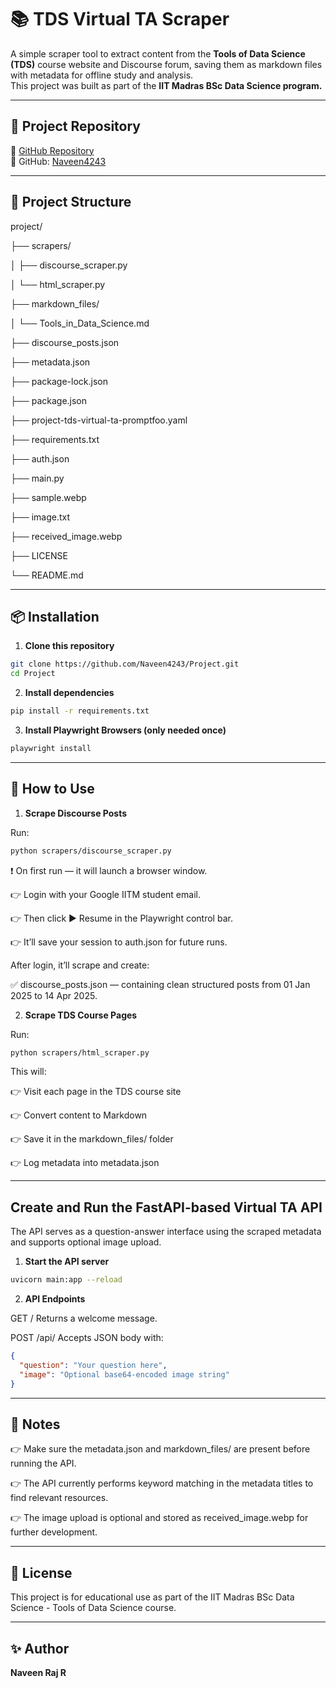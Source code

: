 # 📚 TDS Virtual TA Scraper

A simple scraper tool to extract content from the **Tools of Data Science (TDS)** course website and Discourse forum, saving them as markdown files with metadata for offline study and analysis.  
This project was built as part of the **IIT Madras BSc Data Science program.**

---

## 📌 Project Repository

🔗 [GitHub Repository](https://github.com/Naveen4243/Project)  
👤 GitHub: [Naveen4243](https://github.com/Naveen4243)

---

## 📁 Project Structure
project/

├── scrapers/

│ ├── discourse_scraper.py

│ └── html_scraper.py

├── markdown_files/

│ └── Tools_in_Data_Science.md

├── discourse_posts.json

├── metadata.json

├── package-lock.json

├── package.json

├── project-tds-virtual-ta-promptfoo.yaml

├── requirements.txt

├── auth.json

├── main.py

├── sample.webp

├── image.txt

├── received_image.webp

├── LICENSE

└── README.md


---

## 📦 Installation

1. **Clone this repository**

```bash
git clone https://github.com/Naveen4243/Project.git
cd Project
```

2. **Install dependencies**

```bash
pip install -r requirements.txt
```

3. **Install Playwright Browsers (only needed once)**

```bash
playwright install
```
---

## 🚀 How to Use
1. **Scrape Discourse Posts**

Run:
```bash
python scrapers/discourse_scraper.py
```

❗ On first run — it will launch a browser window.

👉 Login with your Google IITM student email.

👉 Then click ▶️ Resume in the Playwright control bar.

👉 It’ll save your session to auth.json for future runs.

After login, it’ll scrape and create:

✅ discourse_posts.json — containing clean structured posts from 01 Jan 2025 to 14 Apr 2025.


2. **Scrape TDS Course Pages**

Run:
```bash
python scrapers/html_scraper.py
```

This will:

👉 Visit each page in the TDS course site

👉 Convert content to Markdown

👉 Save it in the markdown_files/ folder

👉 Log metadata into metadata.json

---

## Create and Run the FastAPI-based Virtual TA API

The API serves as a question-answer interface using the scraped metadata and supports optional image upload.

1. **Start the API server**

 ```bash
uvicorn main:app --reload
```

2. **API Endpoints**

GET /
Returns a welcome message.

POST /api/
Accepts JSON body with:

```json
{
  "question": "Your question here",
  "image": "Optional base64-encoded image string"
}
```

---

## 📌 Notes

👉 Make sure the metadata.json and markdown_files/ are present before running the API.

👉 The API currently performs keyword matching in the metadata titles to find relevant resources.

👉 The image upload is optional and stored as received_image.webp for further development.

---

## 📖 License

This project is for educational use as part of the IIT Madras BSc Data Science - Tools of Data Science course.

---

## ✨ Author
**Naveen Raj R**
